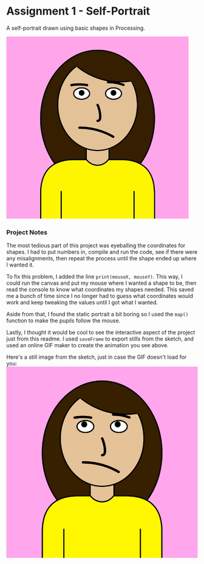 # Assignment 1 - Self-Portrait

A self-portrait drawn using basic shapes in Processing.

![](eyeroll.gif)

### Project Notes
The most tedious part of this project was eyeballing the coordinates for shapes. I had to put numbers in, compile and run the code, see if there were any misalignments, then repeat the process until the shape ended up where I wanted it.

To fix this problem, I added the line `print(mouseX, mouseY)`. This way, I could run the canvas and put my mouse where I wanted a shape to be, then read the console to know what coordinates my shapes needed. This saved me a bunch of time since I no longer had to guess what coordinates would work and keep tweaking the values until I got what I wanted.

Aside from that, I found the static portrait a bit boring so I used the `map()` function to make the pupils follow the mouse. 

Lastly, I thought it would be cool to see the interactive aspect of the project just from this readme. I used `saveFrame` to export stills from the sketch, and used an online GIF maker to create the animation you see above.

Here's a still image from the sketch, just in case the GIF doesn't load for you:
![](still.png)